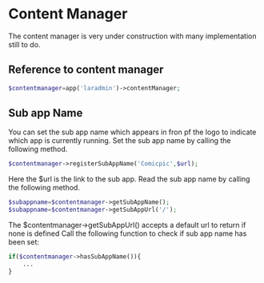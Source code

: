 # Content Manager
The content manager is very under construction with many implementation still to do.
## Reference to content manager
```php
$contentmanager=app('laradmin')->contentManager;
```
## Sub app Name
You can set the sub app name which appears in fron pf the logo to indicate which app is currently running.
Set the sub app name by calling the following method.
```php
$contentmanager->registerSubAppName('Comicpic',$url);
```
Here the $url is the link to the sub app. Read the sub app name by calling the following method.
```php
$subappname=$contentmanager->getSubAppName();
$subappname=$contentmanager->getSubAppUrl('/'); 
```
The $contentmanager->getSubAppUrl() accepts a default url to return if none is defined
Call the following function to check if sub app name has been set:
```php
if($contentmanager->hasSubAppName()){
    ...
}
```

